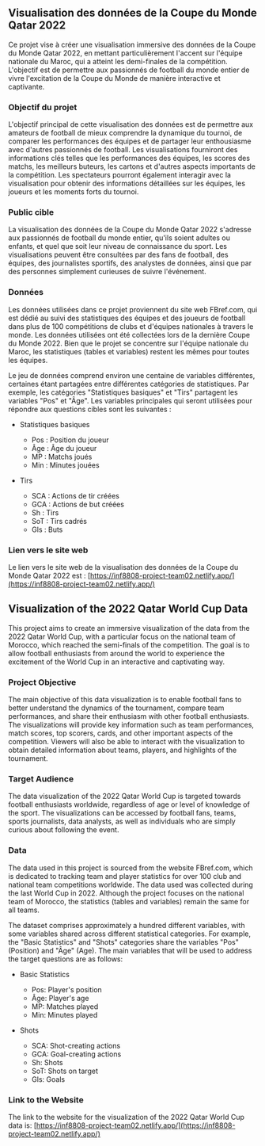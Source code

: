 
## Visualisation des données de la Coupe du Monde Qatar 2022

Ce projet vise à créer une visualisation immersive des données de la Coupe du Monde Qatar 2022, en mettant particulièrement l'accent sur l'équipe nationale du Maroc, qui a atteint les demi-finales de la compétition. L'objectif est de permettre aux passionnés de football du monde entier de vivre l'excitation de la Coupe du Monde de manière interactive et captivante.

### Objectif du projet

L'objectif principal de cette visualisation des données est de permettre aux amateurs de football de mieux comprendre la dynamique du tournoi, de comparer les performances des équipes et de partager leur enthousiasme avec d'autres passionnés de football. Les visualisations fourniront des informations clés telles que les performances des équipes, les scores des matchs, les meilleurs buteurs, les cartons et d'autres aspects importants de la compétition. Les spectateurs pourront également interagir avec la visualisation pour obtenir des informations détaillées sur les équipes, les joueurs et les moments forts du tournoi.

### Public cible

La visualisation des données de la Coupe du Monde Qatar 2022 s'adresse aux passionnés de football du monde entier, qu'ils soient adultes ou enfants, et quel que soit leur niveau de connaissance du sport. Les visualisations peuvent être consultées par des fans de football, des équipes, des journalistes sportifs, des analystes de données, ainsi que par des personnes simplement curieuses de suivre l'événement.

### Données

Les données utilisées dans ce projet proviennent du site web FBref.com, qui est dédié au suivi des statistiques des équipes et des joueurs de football dans plus de 100 compétitions de clubs et d'équipes nationales à travers le monde. Les données utilisées ont été collectées lors de la dernière Coupe du Monde 2022. Bien que le projet se concentre sur l'équipe nationale du Maroc, les statistiques (tables et variables) restent les mêmes pour toutes les équipes.

Le jeu de données comprend environ une centaine de variables différentes, certaines étant partagées entre différentes catégories de statistiques. Par exemple, les catégories "Statistiques basiques" et "Tirs" partagent les variables "Pos" et "Âge". Les variables principales qui seront utilisées pour répondre aux questions cibles sont les suivantes :

- Statistiques basiques
  - Pos : Position du joueur
  - Âge : Âge du joueur
  - MP : Matchs joués
  - Min : Minutes jouées

- Tirs
  - SCA : Actions de tir créées
  - GCA : Actions de but créées
  - Sh : Tirs
  - SoT : Tirs cadrés
  - Gls : Buts

### Lien vers le site web

Le lien vers le site web de la visualisation des données de la Coupe du Monde Qatar 2022 est : [https://inf8808-project-team02.netlify.app/](https://inf8808-project-team02.netlify.app/)


## Visualization of the 2022 Qatar World Cup Data

This project aims to create an immersive visualization of the data from the 2022 Qatar World Cup, with a particular focus on the national team of Morocco, which reached the semi-finals of the competition. The goal is to allow football enthusiasts from around the world to experience the excitement of the World Cup in an interactive and captivating way.

### Project Objective

The main objective of this data visualization is to enable football fans to better understand the dynamics of the tournament, compare team performances, and share their enthusiasm with other football enthusiasts. The visualizations will provide key information such as team performances, match scores, top scorers, cards, and other important aspects of the competition. Viewers will also be able to interact with the visualization to obtain detailed information about teams, players, and highlights of the tournament.

### Target Audience

The data visualization of the 2022 Qatar World Cup is targeted towards football enthusiasts worldwide, regardless of age or level of knowledge of the sport. The visualizations can be accessed by football fans, teams, sports journalists, data analysts, as well as individuals who are simply curious about following the event.

### Data

The data used in this project is sourced from the website FBref.com, which is dedicated to tracking team and player statistics for over 100 club and national team competitions worldwide. The data used was collected during the last World Cup in 2022. Although the project focuses on the national team of Morocco, the statistics (tables and variables) remain the same for all teams.

The dataset comprises approximately a hundred different variables, with some variables shared across different statistical categories. For example, the "Basic Statistics" and "Shots" categories share the variables "Pos" (Position) and "Âge" (Age). The main variables that will be used to address the target questions are as follows:

- Basic Statistics
  - Pos: Player's position
  - Âge: Player's age
  - MP: Matches played
  - Min: Minutes played

- Shots
  - SCA: Shot-creating actions
  - GCA: Goal-creating actions
  - Sh: Shots
  - SoT: Shots on target
  - Gls: Goals

### Link to the Website

The link to the website for the visualization of the 2022 Qatar World Cup data is: [https://inf8808-project-team02.netlify.app/](https://inf8808-project-team02.netlify.app/)
